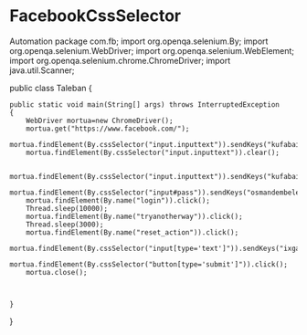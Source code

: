 # FacebookCssSelector
Automation
package com.fb;
import org.openqa.selenium.By; 
import org.openqa.selenium.WebDriver;
import org.openqa.selenium.WebElement;
import org.openqa.selenium.chrome.ChromeDriver;
import java.util.Scanner;



public class Taleban {

	public static void main(String[] args) throws InterruptedException 
	{
		WebDriver mortua=new ChromeDriver();
		mortua.get("https://www.facebook.com/");
		mortua.findElement(By.cssSelector("input.inputtext")).sendKeys("kufabai288@gmail.com");
		mortua.findElement(By.cssSelector("input.inputtext")).clear();
		
		mortua.findElement(By.cssSelector("input.inputtext")).sendKeys("kufabai288@gmail.com");
		mortua.findElement(By.cssSelector("input#pass")).sendKeys("osmandembele");
		mortua.findElement(By.name("login")).click();	
		Thread.sleep(10000);
		mortua.findElement(By.name("tryanotherway")).click();
		Thread.sleep(3000);
		mortua.findElement(By.name("reset_action")).click();
		mortua.findElement(By.cssSelector("input[type='text']")).sendKeys("ixgamera56@gmail.com");
		mortua.findElement(By.cssSelector("button[type='submit']")).click();
		mortua.close();
		
		
		
	}

}
